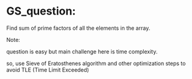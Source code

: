 # GS_question:

Find sum of prime factors of all the elements in the array.

Note:

question is easy but main challenge here is time complexity.

so, use Sieve of Eratosthenes algorithm and other optimization steps to avoid TLE (Time Limit Exceeded)

